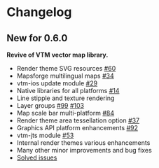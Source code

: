 # Changelog

## New for 0.6.0

**Revive of VTM vector map library.**

- Render theme SVG resources [#60](https://github.com/mapsforge/vtm/issues/60)
- Mapsforge multilingual maps [#34](https://github.com/mapsforge/vtm/issues/34)
- vtm-ios update module [#29](https://github.com/mapsforge/vtm/issues/29)
- Native libraries for all platforms [#14](https://github.com/mapsforge/vtm/issues/14)
- Line stipple and texture rendering
- Layer groups [#99](https://github.com/mapsforge/vtm/issues/99) [#103](https://github.com/mapsforge/vtm/issues/103)
- Map scale bar multi-platform [#84](https://github.com/mapsforge/vtm/issues/84)
- Render theme area tessellation option [#37](https://github.com/mapsforge/vtm/issues/37)
- Graphics API platform enhancements [#92](https://github.com/mapsforge/vtm/issues/92)
- vtm-jts module [#53](https://github.com/mapsforge/vtm/issues/53)
- Internal render themes various enhancements
- Many other minor improvements and bug fixes
- [Solved issues](https://github.com/mapsforge/vtm/issues?q=is%3Aissue+is%3Aclosed+milestone%3A0.6.0)
